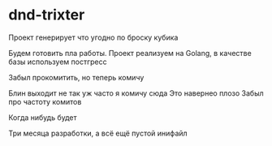 # dnd-trixter
Проект генерирует что угодно по броску кубика

Будем готовить пла работы. Проект реализуем на Golang, в качестве базы используем постгресс

Забыл прокомитить, но теперь комичу

Блин выходит не так уж часто я комичу сюда
Это навернео плозо
Забыл про частоту комитов

Когда нибудь будет

Три месяца разработки, а всё ещё пустой инифайл
